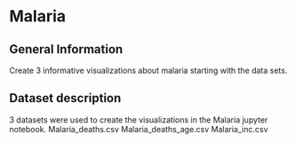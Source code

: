 # Malaria

## General Information
Create 3 informative visualizations about malaria starting with the data sets.

## Dataset description
3 datasets were used to create the visualizations in the Malaria jupyter notebook.
Malaria_deaths.csv
Malaria_deaths_age.csv
Malaria_inc.csv
